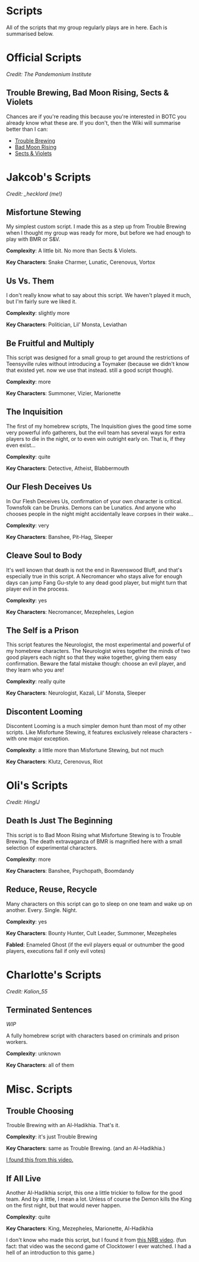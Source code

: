 # Scripts

All of the scripts that my group regularly plays are in here. Each is summarised below.

# Official Scripts

_Credit: The Pandemonium Institute_

## Trouble Brewing, Bad Moon Rising, Sects & Violets

Chances are if you're reading this because you're interested in BOTC you already know what these are.
If you don't, then the Wiki will summarise better than I can:

- [Trouble Brewing](https://wiki.bloodontheclocktower.com/Trouble_Brewing)
- [Bad Moon Rising](https://wiki.bloodontheclocktower.com/Bad_Moon_Rising)
- [Sects & Violets](https://wiki.bloodontheclocktower.com/Sects_%26_Violets)

# Jakcob's Scripts

_Credit: \_hecklord (me!)_

## Misfortune Stewing

My simplest custom script. I made this as a step up from Trouble Brewing when I thought my group was ready for more,
but before we had enough to play with BMR or S&V.

**Complexity**: A little bit. No more than Sects & Violets.

**Key Characters**: Snake Charmer, Lunatic, Cerenovus, Vortox

## Us Vs. Them

I don't really know what to say about this script. We haven't played it much, but I'm fairly sure we liked it.

**Complexity**: slightly more

**Key Characters**: Politician, Lil' Monsta, Leviathan

## Be Fruitful and Multiply

This script was designed for a small group to get around the restrictions of Teensyville rules without introducing a Toymaker
(because we didn't know that existed yet. now we use that instead. still a good script though).

**Complexity**: more

**Key Characters**: Summoner, Vizier, Marionette

## The Inquisition

The first of my homebrew scripts, The Inquisition gives the good time some very powerful info gatherers, but the evil team
has several ways for extra players to die in the night, or to even win outright early on. That is, if they even exist...

**Complexity**: quite

**Key Characters**: Detective, Atheist, Blabbermouth

## Our Flesh Deceives Us

In Our Flesh Deceives Us, confirmation of your own character is critical. Townsfolk can be Drunks.
Demons can be Lunatics. And anyone who chooses people in the night might accidentally leave corpses in their wake...

**Complexity**: very

**Key Characters**: Banshee, Pit-Hag, Sleeper

## Cleave Soul to Body

It's well known that death is not the end in Ravenswood Bluff, and that's especially true in this script.
A Necromancer who stays alive for enough days can jump Fang Gu-style to any dead good player, but might turn that player evil in the process.

**Complexity**: yes

**Key Characters**: Necromancer, Mezepheles, Legion

## The Self is a Prison

This script features the Neurologist, the most experimental and powerful of my homebrew characters.
The Neurologist wires together the minds of two good players each night so that they wake together, giving them easy confirmation.
Beware the fatal mistake though: choose an evil player, and they learn who you are!

**Complexity**: really quite

**Key Characters**: Neurologist, Kazali, Lil' Monsta, Sleeper

## Discontent Looming

Discontent Looming is a much simpler demon hunt than most of my other scripts.
Like Misfortune Stewing, it features exclusively release characters - with one major exception.

**Complexity**: a little more than Misfortune Stewing, but not much

**Key Characters**: Klutz, Cerenovus, Riot

# Oli's Scripts

_Credit: HinglJ_

## Death Is Just The Beginning

This script is to Bad Moon Rising what Misfortune Stewing is to Trouble Brewing.
The death extravaganza of BMR is magnified here with a small selection of experimental characters.

**Complexity**: more

**Key Characters**: Banshee, Psychopath, Boomdandy

## Reduce, Reuse, Recycle

Many characters on this script can go to sleep on one team and wake up on another. Every. Single. Night.

**Complexity**: yes

**Key Characters**: Bounty Hunter, Cult Leader, Summoner, Mezepheles

**Fabled**: Enameled Ghost (if the evil players equal or outnumber the good players, executions fail if only evil votes)

# Charlotte's Scripts

_Credit: Kalion_55_

## Terminated Sentences

_WIP_

A fully homebrew script with characters based on criminals and prison workers.

**Complexity**: unknown

**Key Characters**: all of them

# Misc. Scripts

## Trouble Choosing

Trouble Brewing with an Al-Hadikhia. That's it.

**Complexity**: it's just Trouble Brewing

**Key Characters**: same as Trouble Brewing. (and an Al-Hadikhia.)

[I found this from this video.](https://www.youtube.com/watch?v=JRO9FNEwIcU)

## If All Live

Another Al-Hadikhia script, this one a little trickier to follow for the good team. And by a little, I mean a lot.
Unless of course the Demon kills the King on the first night, but that would never happen.

**Complexity**: quite

**Key Characters**: King, Mezepheles, Marionette, Al-Hadikhia

I don't know who made this script, but I found it from [this NRB video](https://www.youtube.com/watch?v=lyTQRPH8qhs).
(fun fact: that video was the second game of Clocktower I ever watched. I had a hell of an introduction to this game.)
